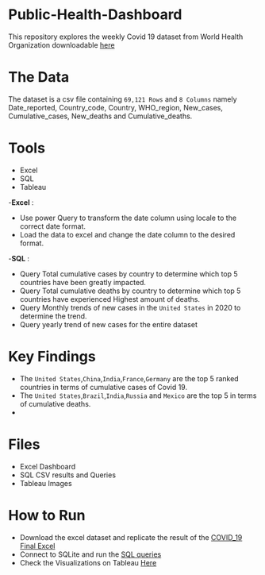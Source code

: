  # Public-Health-Dashboard
This repository explores the weekly Covid 19 dataset from World Health Organization downloadable [here](WHO-COVID-19-global-data.csv)

# The Data
The dataset is a csv file containing `69,121 Rows` and `8 Columns` namely Date_reported, Country_code, Country, WHO_region, New_cases, Cumulative_cases, New_deaths and Cumulative_deaths.

# Tools
- Excel
- SQL
- Tableau

-**Excel** : 
- Use power Query to transform the date column using locale to the correct date format.
- Load the data to excel and change the date column to the desired format.
            
-**SQL** : 
- Query Total cumulative cases by country to determine which  top 5 countries have been greatly impacted.
- Query Total cumulative deaths by country to determine which top 5 countries have experienced Highest amount of deaths.
- Query Monthly trends of new cases in the `United States` in 2020 to determine the trend.
- Query yearly trend of new cases for the entire dataset
            
# Key Findings
- The `United States`,`China`,`India`,`France`,`Germany` are the top 5 ranked countries in terms of cumulative cases of Covid 19.
- The `United States`,`Brazil`,`India`,`Russia` and `Mexico` are the top 5 in terms of cumulative deaths.
- 


# Files
- Excel Dashboard
- SQL CSV results and Queries
- Tableau Images

# How to Run
- Download the excel dataset and replicate the result of the [COVID_19 Final Excel]()
- Connect to SQLite and run the [SQL queries]()
- Check the Visualizations on Tableau [Here]()
